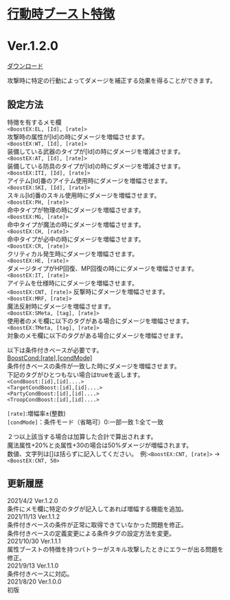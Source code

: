 # [行動時ブースト特徴](https://raw.githubusercontent.com/nuun888/MZ/master/NUUN_boostEX.js)
# Ver.1.2.0
[ダウンロード](https://raw.githubusercontent.com/nuun888/MZ/master/NUUN_boostEX.js)

攻撃時に特定の行動によってダメージを補正する効果を得ることができます。

## 設定方法
特徴を有するメモ欄  
`<BoostEX:EL, [Id], [rate]>`  
攻撃時の属性が[Id]の時にダメージを増幅させます。  
`<BoostEX:WT, [Id], [rate]>`  
装備している武器のタイプが[Id]の時にダメージを増減させます。  
`<BoostEX:AT, [Id], [rate]>`  
装備している防具のタイプが[Id]の時にダメージを増減させます。  
`<BoostEX:ITI, [Id], [rate]>`  
アイテム[Id]番のアイテム使用時にダメージを増幅させます。  
`<BoostEX:SKI, [Id], [rate]>`  
スキル[Id]番のスキル使用時にダメージを増幅させます。  
`<BoostEX:PH, [rate]>`  
命中タイプが物理の時にダメージを増幅させます。  
`<BoostEX:MG, [rate]>`  
命中タイプが魔法の時にダメージを増幅させます。  
`<BoostEX:CH, [rate]>`  
命中タイプが必中の時にダメージを増幅させます。  
`<BoostEX:CR, [rate]>`  
クリティカル発生時にダメージを増幅させます。  
`<BoostEX:HE, [rate]>`  
ダメージタイプがHP回復、MP回復の時ににダメージを増幅させます。  
`<BoostEX:IT, [rate]>`  
アイテムを仕様時ににダメージを増幅させます。  
`<BoostEX:CNT, [rate]>`
反撃時にダメージを増幅させます。  
`<BoostEX:MRF, [rate]>`  
魔法反射時にダメージを増幅させます。    
`<BoostEX:SMeta, [tag], [rate]>`  
使用者のメモ欄に以下のタグがある場合にダメージを増幅させます。  
`<BoostEX:TMeta, [tag], [rate]>`  
対象のメモ欄に以下のタグがある場合にダメージを増幅させます。  

以下は条件付きベースが必要です。  
<BoostCond:[rate],[condMode]>  
条件付きベースの条件が一致した時にダメージを増幅させます。  
下記のタグがひとつもない場合はtrueを返します。  
`<CondBoost:[id],[id]....>`   
`<TargetCondBoost:[id],[id]....>`   
`<PartyCondBoost:[id],[id]....>`   
`<TroopCondBoost:[id],[id]....>`   

`[rate]`:増幅率±(整数)  
`[condMode]`：条件モード（省略可）0:一部一致 1:全て一致  

２つ以上該当する場合は加算した合計で算出されます。  
魔法属性+20%と炎属性+30の場合は50%ダメージが増幅されます。  
数値、文字列は[]は括らずに記入してください。　例:`<BoostEX:CNT, [rate]>` → `<BoostEX:CNT, 50>`  

## 更新履歴
2021/4/2 Ver.1.2.0  
条件にメモ欄に特定のタグが記入してあれば増幅する機能を追加。  
2021/11/13 Ver.1.1.2  
条件付きベースの条件が正常に取得できていなかった問題を修正。  
条件付きベースの定義変更による条件タグの設定方法を変更。  
2021/10/30 Ver.1.1.1  
属性ブーストの特徴を持つバトラーがスキル攻撃したときにエラーが出る問題を修正。  
2021/9/13 Ver.1.1.0  
条件付きベースに対応。  
2021/8/20 Ver.1.0.0  
初版

